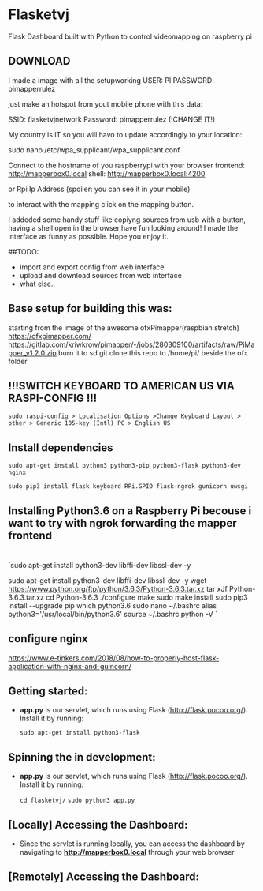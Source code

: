 # Flasketvj

Flask Dashboard built with Python to control videomapping on raspberry pi

## DOWNLOAD

I made a image with all the setupworking
USER:
PI
PASSWORD:
pimapperrulez

just make an hotspot from yout mobile phone with this data:

SSID:
flasketvjnetwork
Password:
pimapperrulez
(!CHANGE IT!)

My country is IT so you will havo to update accordingly to your location:

sudo nano /etc/wpa_supplicant/wpa_supplicant.conf

Connect to the hostname of you raspberrypi with your browser
frontend:
http://mapperbox0.local
shell:
http://mapperbox0.local:4200

or Rpi Ip Address (spoiler: you can see it in your mobile)

to interact with the mapping click on the mapping button.

I addeded some handy stuff like copiyng sources from usb with a button, having a shell open in the browser,have fun looking around!
I made the interface as funny as possible. Hope you enjoy it.

##TODO:

- import and export config from web interface
- upload and download sources from web interface
- what else..

## Base setup for building this was:

starting from the image of the awesome ofxPimapper(raspbian stretch)
https://ofxpimapper.com/
https://gitlab.com/kriwkrow/pimapper/-/jobs/280309100/artifacts/raw/PiMapper_v1.2.0.zip
burn it to sd
git clone this repo to /home/pi/ beside the ofx folder

## !!!SWITCH KEYBOARD TO AMERICAN US VIA RASPI-CONFIG !!!

`sudo raspi-config > Localisation Options >Change Keyboard Layout > other > Generic 105-key (Intl) PC > English US`

## Install dependencies

`sudo apt-get install python3 python3-pip python3-flask python3-dev nginx`

`sudo pip3 install flask keyboard RPi.GPIO flask-ngrok gunicorn uwsgi`

## Installing Python3.6 on a Raspberry Pi becouse i want to try with ngrok forwarding the mapper frontend
#
`sudo apt-get install python3-dev libffi-dev libssl-dev -y

sudo apt-get install python3-dev libffi-dev libssl-dev -y
wget https://www.python.org/ftp/python/3.6.3/Python-3.6.3.tar.xz
tar xJf Python-3.6.3.tar.xz
cd Python-3.6.3
./configure
make
sudo make install
sudo pip3 install --upgrade pip
which python3.6
sudo nano ~/.bashrc
alias python3='/usr/local/bin/python3.6'
source ~/.bashrc
python -V
`

## configure nginx
https://www.e-tinkers.com/2018/08/how-to-properly-host-flask-application-with-nginx-and-guincorn/

## Getting started:

- **app.py** is our servlet, which runs using Flask (http://flask.pocoo.org/). Install it by running:

  `sudo apt-get install python3-flask`

## Spinning the in development:

- **app.py** is our servlet, which runs using Flask (http://flask.pocoo.org/). Install it by running:

  `cd flasketvj/`
  `sudo python3 app.py`

## [Locally] Accessing the Dashboard:

- Since the servlet is running locally, you can access the dashboard by navigating to **http://mapperbox0.local** through your web browser

## [Remotely] Accessing the Dashboard:

<!-- ## What i learned

- what really are stdin stdout
- Each file in Linux has a corresponding File Descriptor associated with it
- The keyboard is the standard input device while your screen is the standard output device
- ">" is the output redirection operator. ">>" appends output to an existing file
- "<" is the input redirection operator
- ">&"re-directs output of one file to another.
- You can re-direct error using its corresponding File Descriptor 2.
  https://www.guru99.com/linux-redirection.html -->

<!-- ## TODO
-switch access point - client - no wifi with Gpio buttons
 https://www.raspberryconnect.com/projects/65-raspberrypi-hotspot-accesspoints/158-raspberry-pi-auto-wifi-hotspot-switch-direct-connection -->
